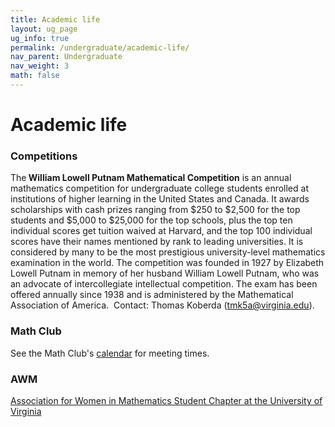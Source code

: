 ```yaml
---
title: Academic life
layout: ug_page
ug_info: true
permalink: /undergraduate/academic-life/
nav_parent: Undergraduate
nav_weight: 3
math: false
---
```

<h1 class="mb-3"> Academic life </h1>

### Competitions

<p>The<strong> William Lowell Putnam Mathematical Competition</strong> is an annual mathematics competition for undergraduate college students enrolled at institutions of higher learning in the United States and Canada. It awards scholarships with cash prizes ranging from $250 to $2,500 for the top students and $5,000 to $25,000 for the top schools, plus the top ten individual scores get tuition waived at Harvard, and the top 100 individual scores have their names mentioned by rank to leading universities. It is considered by many to be the most prestigious university-level mathematics examination in the world. The competition was founded in 1927 by Elizabeth Lowell Putnam in memory of her husband William Lowell Putnam, who was an advocate of intercollegiate intellectual competition. The exam has been offered annually since 1938 and is administered by the Mathematical Association of America.&nbsp; Contact: Thomas Koberda (<a href="mailto:tmk5a@virginia.edu">tmk5a@virginia.edu</a>).</p>

### Math Club

<p>See the Math Club&#39;s <a href="{{site.url}}/seminars/mathclub/">calendar</a> for meeting times.</p>

### AWM

[Association for Women in Mathematics Student Chapter at the University of Virginia]({{site.url}}/awm/)
